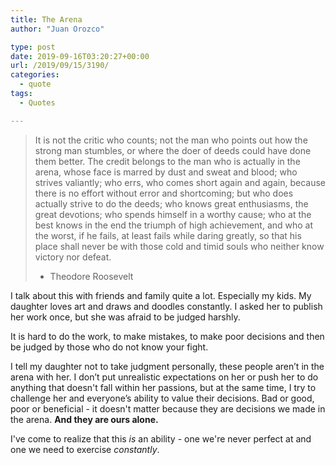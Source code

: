 ```yaml
---
title: The Arena
author: "Juan Orozco" 

type: post
date: 2019-09-16T03:20:27+00:00
url: /2019/09/15/3190/
categories:
  - quote
tags:
  - Quotes

---
```

> It is not the critic who counts; not the man who points out how the strong man stumbles, or where the doer of deeds could have done them better. The credit belongs to the man who is actually in the arena, whose face is marred by dust and sweat and blood; who strives valiantly; who errs, who comes short again and again, because there is no effort without error and shortcoming; but who does actually strive to do the deeds; who knows great enthusiasms, the great devotions; who spends himself in a worthy cause; who at the best knows in the end the triumph of high achievement, and who at the worst, if he fails, at least fails while daring greatly, so that his place shall never be with those cold and timid souls who neither know victory nor defeat.
> 
> - Theodore Roosevelt 

I talk about this with friends and family quite a lot. Especially my kids. My daughter loves art and draws and doodles constantly. I asked her to publish her work once, but she was afraid to be judged harshly.

It is hard to do the work, to make mistakes, to make poor decisions and then be judged by those who do not know your fight.

I tell my daughter not to take judgment personally, these people aren’t in the arena with her. I don’t put unrealistic expectations on her or push her to do anything that doesn't fall within her passions, but at the same time, I try to challenge her and everyone’s ability to value their decisions. Bad or good, poor or beneficial - it doesn't matter because they are decisions we made in the arena. **And they are ours alone.**

I've come to realize that this _is_ an ability - one we're never perfect at and one we need to exercise _constantly_.